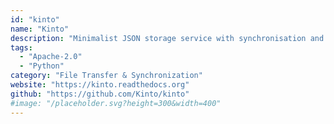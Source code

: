 ```yaml
---
id: "kinto"
name: "Kinto"
description: "Minimalist JSON storage service with synchronisation and sharing abilities."
tags:
  - "Apache-2.0"
  - "Python"
category: "File Transfer & Synchronization"
website: "https://kinto.readthedocs.org"
github: "https://github.com/Kinto/kinto"
#image: "/placeholder.svg?height=300&width=400"
---
```


